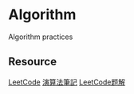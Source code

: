 # Algorithm

Algorithm practices

## Resource

[LeetCode](https://leetcode.com)
[演算法筆記](http://www.csie.ntnu.edu.tw/~u91029/)
[LeetCode题解](https://siddontang.gitbooks.io/leetcode-solution/)